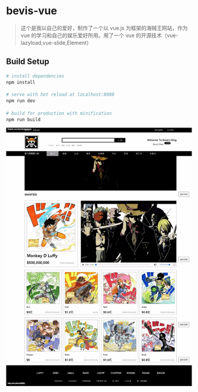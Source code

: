 # bevis-vue

> 这个是我以自己的爱好，制作了一个以 vue.js 为框架的海贼王网站，作为 vue 的学习和自己的娱乐爱好所用。用了一个 vue 的开源技术（vue-lazyload,vue-slide,Element）

## Build Setup

``` bash
# install dependencies
npm install

# serve with hot reload at localhost:8080
npm run dev

# build for production with minification
npm run build
```

![](static/img/demo/Bevis-Vue.jpg "首页")
